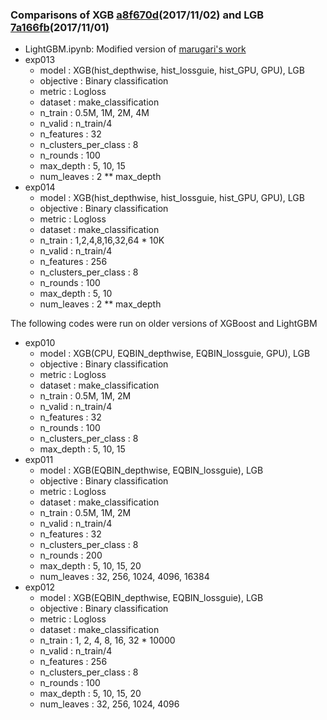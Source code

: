 ### Comparisons of XGB [a8f670d](https://github.com/dmlc/xgboost/tree/a8f670d24742002ed35f8e4927d9e7b7d3ec1d14)(2017/11/02) and LGB [7a166fb](https://github.com/Microsoft/LightGBM/tree/7a166fb32271791fc164eca4d65f9819e6f7e902)(2017/11/01)

* LightGBM.ipynb: Modified version of [marugari's work](https://github.com/marugari/Notebooks/blob/ed6aa7835579ce9143850ed5956912895c984d56/LightGBM.ipynb)
* exp013
  * model                : XGB(hist_depthwise, hist_lossguie, hist_GPU, GPU), LGB
  * objective            : Binary classification
  * metric               : Logloss
  * dataset              : make_classification
  * n_train              : 0.5M, 1M, 2M, 4M
  * n_valid              : n_train/4
  * n_features           : 32
  * n_clusters_per_class : 8
  * n_rounds             : 100
  * max_depth            : 5, 10, 15
  * num_leaves           : 2 ** max_depth
* exp014
  * model                : XGB(hist_depthwise, hist_lossguie, hist_GPU, GPU), LGB
  * objective            : Binary classification
  * metric               : Logloss
  * dataset              : make_classification
  * n_train              : 1,2,4,8,16,32,64 * 10K
  * n_valid              : n_train/4
  * n_features           : 256
  * n_clusters_per_class : 8
  * n_rounds             : 100
  * max_depth            : 5, 10
  * num_leaves           : 2 ** max_depth
  
The following codes were run on older versions of XGBoost and LightGBM
* exp010
  * model                : XGB(CPU, EQBIN_depthwise, EQBIN_lossguie, GPU), LGB
  * objective            : Binary classification
  * metric               : Logloss
  * dataset              : make_classification
  * n_train              : 0.5M, 1M, 2M
  * n_valid              : n_train/4
  * n_features           : 32
  * n_rounds             : 100
  * n_clusters_per_class : 8
  * max_depth            : 5, 10, 15
* exp011
  * model                : XGB(EQBIN_depthwise, EQBIN_lossguie), LGB
  * objective            : Binary classification
  * metric               : Logloss
  * dataset              : make_classification
  * n_train              : 0.5M, 1M, 2M
  * n_valid              : n_train/4
  * n_features           : 32
  * n_clusters_per_class : 8
  * n_rounds             : 200
  * max_depth            : 5, 10, 15, 20
  * num_leaves           : 32, 256, 1024, 4096, 16384
* exp012
  * model                : XGB(EQBIN_depthwise, EQBIN_lossguie), LGB
  * objective            : Binary classification
  * metric               : Logloss
  * dataset              : make_classification
  * n_train              : 1, 2, 4, 8, 16, 32 * 10000
  * n_valid              : n_train/4
  * n_features           : 256
  * n_clusters_per_class : 8
  * n_rounds             : 100
  * max_depth            : 5, 10, 15, 20
  * num_leaves           : 32, 256, 1024, 4096

